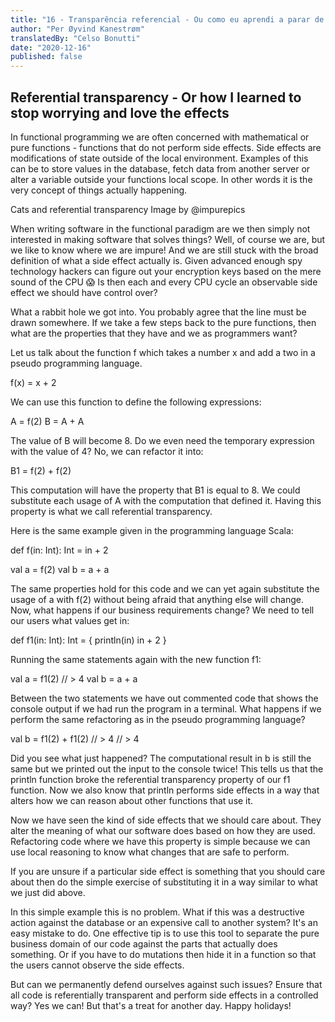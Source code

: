 ```yaml
---
title: "16 - Transparência referencial - Ou como eu aprendi a parar de me preocupar e amar os efeitos"
author: "Per Øyvind Kanestrøm"
translatedBy: "Celso Bonutti"
date: "2020-12-16"
published: false
---
```


## Referential transparency - Or how I learned to stop worrying and love the effects

In functional programming we are often concerned with mathematical or pure functions - functions that do not perform side effects. Side effects are modifications of state outside of the local environment. Examples of this can be to store values in the database, fetch data from another server or alter a variable outside your functions local scope. In other words it is the very concept of things actually happening.

Cats and referential transparency Image by @impurepics

When writing software in the functional paradigm are we then simply not interested in making software that solves things? Well, of course we are, but we like to know where we are impure! And we are still stuck with the broad definition of what a side effect actually is. Given advanced enough spy technology hackers can figure out your encryption keys based on the mere sound of the CPU 😱 Is then each and every CPU cycle an observable side effect we should have control over?

What a rabbit hole we got into. You probably agree that the line must be drawn somewhere. If we take a few steps back to the pure functions, then what are the properties that they have and we as programmers want?

Let us talk about the function f which takes a number x and add a two in a pseudo programming language.

f(x) = x + 2

We can use this function to define the following expressions:

A = f(2)
B = A + A

The value of B will become 8. Do we even need the temporary expression with the value of 4? No, we can refactor it into:

B1 = f(2) + f(2)

This computation will have the property that B1 is equal to 8. We could substitute each usage of A with the computation that defined it. Having this property is what we call referential transparency.

Here is the same example given in the programming language Scala:

def f(in: Int): Int = in + 2

val a = f(2)
val b = a + a

The same properties hold for this code and we can yet again substitute the usage of a with f(2) without being afraid that anything else will change. Now, what happens if our business requirements change? We need to tell our users what values get in:

def f1(in: Int): Int = {
  println(in)
  in + 2
}

Running the same statements again with the new function f1:

val a = f1(2)
// > 4
val b = a + a

Between the two statements we have out commented code that shows the console output if we had run the program in a terminal. What happens if we perform the same refactoring as in the pseudo programming language?

val b = f1(2) + f1(2)
// > 4
// > 4

Did you see what just happened? The computational result in b is still the same but we printed out the input to the console twice! This tells us that the println function broke the referential transparency property of our f1 function. Now we also know that println performs side effects in a way that alters how we can reason about other functions that use it.

Now we have seen the kind of side effects that we should care about. They alter the meaning of what our software does based on how they are used. Refactoring code where we have this property is simple because we can use local reasoning to know what changes that are safe to perform.

If you are unsure if a particular side effect is something that you should care about then do the simple exercise of substituting it in a way similar to what we just did above.

In this simple example this is no problem. What if this was a destructive action against the database or an expensive call to another system? It's an easy mistake to do. One effective tip is to use this tool to separate the pure business domain of our code against the parts that actually does something. Or if you have to do mutations then hide it in a function so that the users cannot observe the side effects.

But can we permanently defend ourselves against such issues? Ensure that all code is referentially transparent and perform side effects in a controlled way? Yes we can! But that's a treat for another day. Happy holidays!
